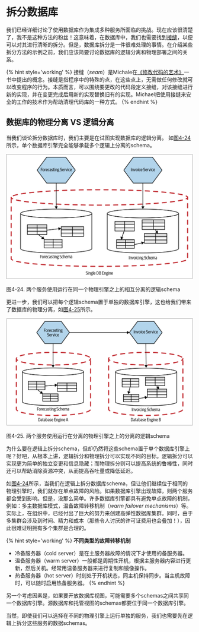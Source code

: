 # 拆分数据库

我们已经详细讨论了使用数据库作为集成多种服务所面临的挑战。现在应该很清楚了，我不是这种方法的粉丝！这意味着，在数据库中，我们也需要找到[接缝](To_Change_the_Monolith_or_Not.md#重构单体)，以便可以对其进行清晰的拆分。但是，数据库拆分是一件很难处理的事情。在介绍某些拆分方法的示例之前，我们应该简要讨论数据库的逻辑分离和物理部署之间的关系。

{% hint style='working' %}
接缝（*seam*）是Michale在[《修改代码的艺术》](https://www.oreilly.com/library/view/working-effectively-with/0131177052/)一书中提出的概念。接缝是指程序中的特殊的点，在这些点上，无需做任何修改就可以改变程序的行为。本质而言，可以围绕要更改的代码段定义接缝，对该接缝进行新的实现，并在变更完成后用新的实现替换旧有的实现。Michael把使用接缝来安全的工作的技术作为帮助清理代码库的一种方式。
{% endhint %}

## 数据库的物理分离 VS 逻辑分离
当我们谈论拆分数据库时，我们主要是在试图实现数据库的逻辑分离。 如[图4-24](#f424)所示，单个数据库引擎完全能够承载多个逻辑上分离的schema。

![](../images/4_24.png)

<span id='f424'>图4-24</span>. 两个服务使用运行在同一个物理引擎之上的相互分离的逻辑schema

更进一步，我们可以把每个逻辑schema置于单独的数据库引擎，这也给我们带来了数据库的物理分离，如[图4-25](#f425)所示。

![](../images/4_25.png)

<span id='f425'>图4-25</span>. 两个服务使用运行在分离的物理引擎之上的分离的逻辑schema

为什么要在逻辑上拆分schema，但却仍然将这些schema置于单个数据库引擎上呢？好吧，从根本上讲，逻辑拆分和物理拆分可以实现不同的目标。逻辑拆分可以实现更为简单的独立变更和信息隐藏；而物理拆分则可以提高系统的鲁棒性，同时还可以帮助消除资源冲突，从而提高吞吐量或降低延迟。

如[图4-24](#f424)所示，当我们在逻辑上拆分数据库schema，但让他们继续位于相同的物理引擎时，我们就存在单点故障的风险。如果数据库引擎出现故障，则两个服务都会受到影响。但是，没那么简单。许多数据库引擎都具有避免单点故障的机制，例如：多主数据库模式，温备故障转移机制（*warm failover mechanisms*）等。实际上，在组织中，已经付出了巨大的努力来创建高弹性数据库集群。同时，由于多集群会涉及到时间、精力和成本（那些令人讨厌的许可证费用也会叠加！），因此很难证明拥有多个集群是合理的。

{% hint style='working' %}
**不同类型的故障转移机制**

* 冷备服务器（cold server）是在主服务器故障的情况下才使用的备服务器。
* 温备服务器（warm server）一般都是周期性开机，根据主服务器内容进行更新，然后关机。经常用温备服务器来进行复制和镜像操作。
* 热备服务器（hot server）时刻处于开机状态，同主机保持同步。当主机故障时，可以随时启用热备服务器。
{% endhint %}

另一个考虑因素是，如果要开放数据库视图，可能需要多个schemas之间共享同一个数据库引擎。源数据库和托管视图的schemas都要位于同一个数据库引擎。

当然，即使我们可以选择在不同的物理引擎上运行单独的服务，我们也需要先在逻辑上拆分这些服务的数据schemas。